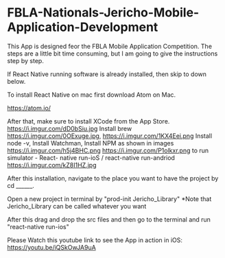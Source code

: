 # FBLA-Nationals-Jericho-Mobile-Application-Development

This App is designed feor the FBLA Mobile Application Competition. The steps are a little bit time consuming, but I am going to give the instructions step by step.

If React Native running software is already installed, then skip to down below.

To install React Native on mac first download Atom on Mac.

https://atom.io/

After that, make sure to install XCode from the App Store. https://i.imgur.com/dD0bSiu.jpg Install brew https://i.imgur.com/0OExuge.jpg, https://i.imgur.com/1KX4Eei.png Install node -v, Install Watchman, Install NPM as shown in images https://i.imgur.com/h5j4BHC.png https://i.imgur.com/P1olkxr.png to run simulator - React- native run-ioS / react-native run-andriod https://i.imgur.com/kZ8I1HZ.jpg

After this installation, navigate to the place you want to have the project by cd ______.

Open a new project in terminal by "prod-init Jericho_Library" *Note that Jericho_Library can be called whatever you want

After this drag and drop the src files and then go to the terminal and run "react-native run-ios"

Please Watch this youtube link to see the App in action in iOS: https://youtu.be/iQSkOwJA9uA
